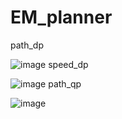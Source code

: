 # EM_planner
path_dp

![image](https://github.com/lisongl/EM_planner/assets/106138701/bb87ed57-350b-4d1b-81b3-5d05f35044fb)
speed_dp

![image](https://github.com/lisongl/EM_planner/assets/106138701/82714010-f020-4868-957d-8b1ca958c598)
path_qp

![image](https://github.com/lisongl/EM_planner/assets/106138701/ee46ddce-d4d0-404e-a260-70a0720cd357)
